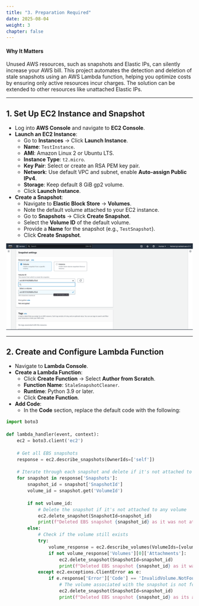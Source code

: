 ```yaml
---
title: "3. Preparation Required"
date: 2025-08-04
weight: 3
chapter: false
---
```


#### Why It Matters

Unused AWS resources, such as snapshots and Elastic IPs, can silently increase your AWS bill. This project automates the detection and deletion of stale snapshots using an AWS Lambda function, helping you optimize costs by ensuring only active resources incur charges. The solution can be extended to other resources like unattached Elastic IPs.

---

## 1. Set Up EC2 Instance and Snapshot

* Log into **AWS Console** and navigate to **EC2 Console**.
* **Launch an EC2 Instance**:
  * Go to **Instances** → Click **Launch Instance**.
  * **Name**: `TestInstance`.
  * **AMI**: Amazon Linux 2 or Ubuntu LTS.
  * **Instance Type**: `t2.micro`.
  * **Key Pair**: Select or create an RSA PEM key pair.
  * **Network**: Use default VPC and subnet, enable **Auto-assign Public IPv4**.
  * **Storage**: Keep default 8 GiB gp2 volume.
  * Click **Launch Instance**.
* **Create a Snapshot**:
  * Navigate to **Elastic Block Store** → **Volumes**.
  * Note the default volume attached to your EC2 instance.
  * Go to **Snapshots** → Click **Create Snapshot**.
  * Select the **Volume ID** of the default volume.
  * Provide a **Name** for the snapshot (e.g., `TestSnapshot`).
  * Click **Create Snapshot**.

![Snapshot Creation](./images/snapshot_creation.png?featherlight=false&width=90pc)

---

## 2. Create and Configure Lambda Function

* Navigate to **Lambda Console**.
* **Create a Lambda Function**:
  * Click **Create Function** → Select **Author from Scratch**.
  * **Function Name**: `StaleSnapshotCleaner`.
  * **Runtime**: Python 3.9 or later.
  * Click **Create Function**.
* **Add Code**:
  * In the **Code** section, replace the default code with the following:

```python
import boto3

def lambda_handler(event, context):
    ec2 = boto3.client('ec2')

    # Get all EBS snapshots
    response = ec2.describe_snapshots(OwnerIds=['self'])

    # Iterate through each snapshot and delete if it's not attached to any volume or the volume is not attached to a running instance
    for snapshot in response['Snapshots']:
        snapshot_id = snapshot['SnapshotId']
        volume_id = snapshot.get('VolumeId')

        if not volume_id:
            # Delete the snapshot if it's not attached to any volume
            ec2.delete_snapshot(SnapshotId=snapshot_id)
            print(f"Deleted EBS snapshot {snapshot_id} as it was not attached to any volume.")
        else:
            # Check if the volume still exists
            try:
                volume_response = ec2.describe_volumes(VolumeIds=[volume_id])
                if not volume_response['Volumes'][0]['Attachments']:
                    ec2.delete_snapshot(SnapshotId=snapshot_id)
                    print(f"Deleted EBS snapshot {snapshot_id} as it was taken from a volume not attached to any running instance.")
            except ec2.exceptions.ClientError as e:
                if e.response['Error']['Code'] == 'InvalidVolume.NotFound':
                    # The volume associated with the snapshot is not found (it might have been deleted)
                    ec2.delete_snapshot(SnapshotId=snapshot_id)
                    print(f"Deleted EBS snapshot {snapshot_id} as its associated volume was not found.")
